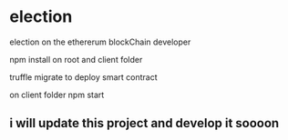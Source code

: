 # election
election on the ethererum blockChain developer

npm install on root and client folder 

truffle migrate to deploy smart contract 


on client folder npm start


## i will update this project and develop it soooon 

